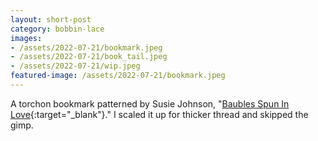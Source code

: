 ```yaml
---
layout: short-post
category: bobbin-lace
images:
- /assets/2022-07-21/bookmark.jpeg
- /assets/2022-07-21/book_tail.jpeg
- /assets/2022-07-21/wip.jpeg
featured-image: /assets/2022-07-21/bookmark.jpeg
---
```

A torchon bookmark patterned by Susie Johnson, "[Baubles Spun In Love](http://www.lacemakersofillinois.org/PDF/Baubles%20Spun%20in%20Love.pdf){:target="_blank"}." I scaled it up for thicker thread and skipped the gimp. 



